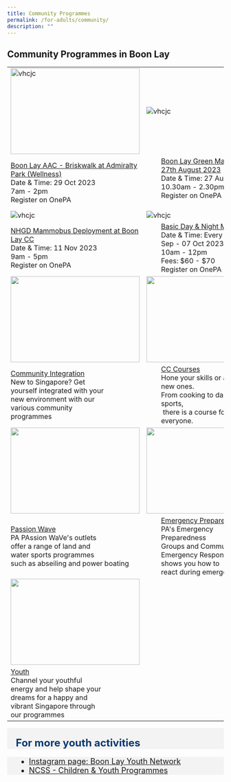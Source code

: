 ```yaml
---
title: Community Programmes
permalink: /for-adults/community/
description: ""
---
```

## Community Programmes in Boon Lay

<table>
	<tbody><tr>
		<td><img style="height:200px;width:300px" alt="vhcjc" src="https://static1.straitstimes.com.sg/s3fs-public/styles/large30x20/public/articles/2022/06/11/ads-sembawangtrail-11062022.jpg?VersionId=1TAjafSl8Yc_6WIOIitAcKsCZuO1k91_"></td>
		<td><img alt="vhcjc" src="https://blog.hubspot.com/hs-fs/hubfs/sustainable%20marketing.jpg?width=595&amp;height=400&amp;name=sustainable%20marketing.jpg"></td>
		<td><img alt="vhcjc" src="https://i.ytimg.com/vi/UduAQzV73Bw/hq720.jpg?sqp=-oaymwE7CK4FEIIDSFryq4qpAy0IARUAAAAAGAElAADIQj0AgKJD8AEB-AH-CYAC0AWKAgwIABABGEcgSyhlMA8=&amp;rs=AOn4CLBKnh-ki-ppzGGMTINubrQhjRX6xQ"></td>
	</tr>
	<tr>
		<td><a href="https://www.onepa.gov.sg/events/boon-lay-aac-briskwalk-at-admiralty-park-wellness-70817877">Boon Lay AAC - Briskwalk at Admiralty Park (Wellness)</a><br>Date &amp; Time: 29 Oct 2023 <br>7am - 2pm<br>Register on OnePA<br></td>
		<td><div style="position:relative;left:34px;"><a href="https://www.onepa.gov.sg/events/boon-lay-green-market-on-27th-august-2023-68845310">Boon Lay Green Market on 27th August 2023</a><br>Date &amp; Time: 27 Aug 2023 <br>10.30am - 2.30pm<br>Register on OnePA<br><br></div></td>
		<td><a href="https://www.onepa.gov.sg/events/english-mandarin-will-and-lpa-talk-mandarin-13301263"> English &amp; Mandarin Will and LPA talk (Mandarin)</a><br>Date &amp; Time: 20 Aug 2023 <br>11am - 1pm<br>Register on OnePA<br>	</td></tr>
<tr>
		<td><img alt="vhcjc" src="https://cdn-assets-eu.frontify.com/s3/frontify-enterprise-files-eu/eyJwYXRoIjoiaWhoLWhlYWx0aGNhcmUtYmVyaGFkXC9hY2NvdW50c1wvYzNcLzQwMDA2MjRcL3Byb2plY3RzXC8yMDlcL2Fzc2V0c1wvYTZcLzM3MzgxXC83NDNlMWU4Y2RkMjVkMmJmNWZkZjdhZTM3ODk2MzNlMS0xNjU4Mjk4OTU3LmpwZyJ9:ihh-healthcare-berhad:Vgt4pTXVetFn_VnrNo8CQJ_B1V_Zi2NavGfleEy3qas?width={width}"></td>
		<td><img alt="vhcjc" src="https://uploads.dailyvanity.sg/wp-content/uploads/2020/03/makeup-classes-singapore-fb-761x395.jpg"></td>
		<td><img alt="vhcjc" src="https://www.indianheritage.gov.sg/en/-/media/ihc2017/odissi-2-(1).jpeg?as=1&amp;w=700"></td>
	</tr>
<tr>
		<td><a href="https://www.onepa.gov.sg/events/nhgd-mammobus-deployment-at-boon-lay-cc-11-november-2023-57889406">NHGD Mammobus Deployment at Boon Lay CC</a><br>Date &amp; Time: 11 Nov 2023 <br>9am - 5pm<br>Register on OnePA<br></td> 
		<td><div style="position:relative;left:34px"><a href="https://www.onepa.gov.sg/courses/basic-day-night-make-up-c027029570">Basic Day &amp; Night Make Up</a><br>Date &amp; Time: Every Sat 30 Sep - 07 Oct 2023 <br>10am - 12pm<br>Fees: $60 - $70<br>Register on OnePA<br></div></td>
		<td><a href="https://www.onepa.gov.sg/courses/indian-cinematic-dance-c027029264"> Indian Cinematic Dance</a><br>Date &amp; Time: Every Tue 05 Spe -26 Sep 2023 <br>5.30pm - 7pm <br>Fees: $65 - $75<br>Register on OnePA<br>
	</td></tr>
<tr>
		<td><img style="height:200px;width:300px" src="/images/Programmes/main-communityintegration.jpg"></td>
		<td><img style="height:200px;width:220px" src="/images/Programmes/main-cccourses_edited.jpg"></td>
		<td><img style="height:200px;width:300px" src="/images/Programmes/main-womensprogrammes_edited.jpg"></td>
	</tr>
<tr>
		<td><a href="/our-programmes/community-integration/">Community Integration</a><br>New to Singapore? Get<br> yourself integrated with your<br> new environment with our<br> various&nbsp;community<br> programmes<br></td>
		<td><div style="position:relative;left:34px;"><a href="/our-programmes/cc-courses/courses/">CC Courses</a><br>Hone your skills or acquire new ones.<br> From cooking to dance and sports,<br>&nbsp;there  is a course  for everyone.<br></div></td>
		<td><a href="/our-programmes/womens-programmes"> Women's Programmes</a><br>Learn how PA encourages women to lead active lives<br> and contribute to  <br>the&nbsp;community.<br>
			</td></tr>
	<tr>
		<td><img style="height:200px;width:300px" src="/images/Programmes/main-waterventure.jpg"></td>
		<td><img style="height:200px;width:220px" src="/images/Programmes/main-emergencypreparedness_edited.jpg"></td>
		<td><img style="height:200px;width:300px" src="/images/Programmes/main-passioncard.jpg"></td>
	</tr>
	<tr>
		<td><a href="/our-programmes/passion-wave/details/">Passion Wave</a><br>PA PAssion WaVe's outlets <br>offer a range of land and <br>water sports programmes<br> such as&nbsp;abseiling and power boating<br></td>
		<td><div style="position:relative;left:34px;"><a href="/our-programmes/emergency-preparedness/">Emergency Preparedness</a><br>PA's Emergency Preparedness<br> Groups and Community Emergency Response&nbsp;Teams shows you how to<br> react during emergencies.<br></div></td>
		<td><a href="/our-programmes/passion-card"> Passion Card</a><br>The PAssion Card offers exclusive privileges to its  members for PA's       exciting <br> range of courses and       activities.<br>
			</td></tr>
	<tr>
		<td><img style="height:200px;width:300px" src="/images/Programmes/main-youth_edited.jpg"></td></tr>
		<tr>
		<td><a href="/our-programmes/youth">Youth</a><br>Channel your youthful<br> energy and help shape your <br>dreams for a happy and <br>vibrant&nbsp;Singapore through<br> our programmes<br></td>
	</tr>			
</tbody></table>
	
	


<div class="row" style="font-size:24px; font-weight: 700; color: #063970; background-color: #f3f3f3; padding: 20px 0px 0px 20px;"> For more youth activities</div>
<div class="row" style="font-size:18px ;background-color: #f3f3f3; padding: 0px 25px 0px 20px;">
	<ul>
		<li><a href="https://www.instagram.com/boonlayyouths/?hl=en">Instagram page: Boon Lay Youth Network</a></li>
		<li><a href="https://www.ncss.gov.sg/social-services/children-and-youths">NCSS - Children &amp; Youth Programmes</a></li>
	</ul>
</div>